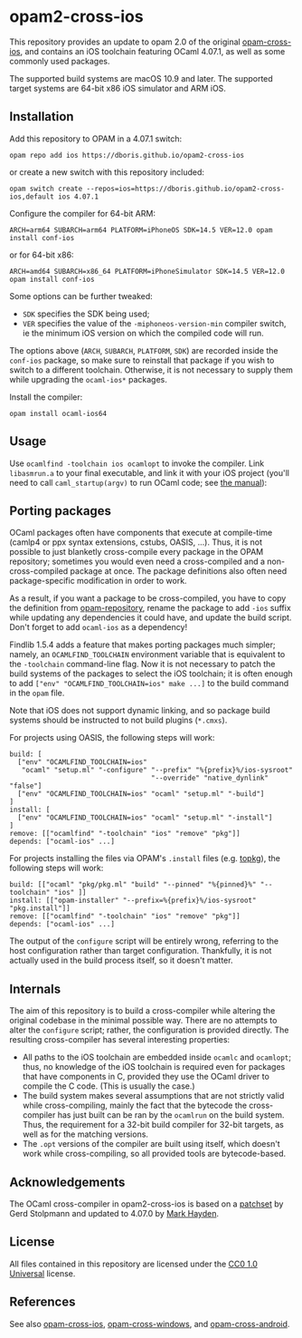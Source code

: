 opam2-cross-ios
===============

This repository provides an update to opam 2.0 of the original [opam-cross-ios](https://github.com/ocaml-cross/opam-cross-ios), and contains an iOS toolchain featuring OCaml 4.07.1, as well as some commonly used packages.

The supported build systems are macOS 10.9 and later. The supported target systems are 64-bit x86 iOS simulator and ARM iOS.


Installation
------------

Add this repository to OPAM in a 4.07.1 switch:

    opam repo add ios https://dboris.github.io/opam2-cross-ios

or create a new switch with this repository included:

    opam switch create --repos=ios=https://dboris.github.io/opam2-cross-ios,default ios 4.07.1

Configure the compiler for 64-bit ARM:

    ARCH=arm64 SUBARCH=arm64 PLATFORM=iPhoneOS SDK=14.5 VER=12.0 opam install conf-ios

or for 64-bit x86:

    ARCH=amd64 SUBARCH=x86_64 PLATFORM=iPhoneSimulator SDK=14.5 VER=12.0 opam install conf-ios

Some options can be further tweaked:

  * `SDK` specifies the SDK being used;
  * `VER` specifies the value of the `-miphoneos-version-min` compiler switch, ie the minimum iOS version on which the compiled code will run.

The options above (`ARCH`, `SUBARCH`, `PLATFORM`, `SDK`) are recorded inside the `conf-ios` package, so make sure to reinstall that package if you wish to switch to a different toolchain. Otherwise, it is not necessary to supply them while upgrading the `ocaml-ios*` packages.

Install the compiler:

    opam install ocaml-ios64


Usage
-----

Use `ocamlfind -toolchain ios ocamlopt` to invoke the compiler. Link `libasmrun.a` to your final executable, and link it with your iOS project (you'll need to call `caml_startup(argv)` to run OCaml code; see [the manual](https://ocaml.org/releases/4.07/htmlman/intfc.html#sec456)):


Porting packages
----------------

OCaml packages often have components that execute at compile-time (camlp4 or ppx syntax extensions, cstubs, OASIS, ...). Thus, it is not possible to just blanketly cross-compile every package in the OPAM repository; sometimes you would even need a cross-compiled and a non-cross-compiled package at once. The package definitions also often need package-specific modification in order to work.

As a result, if you want a package to be cross-compiled, you have to copy the definition from [opam-repository](https://github.com/ocaml/opam-repository), rename the package to add `-ios` suffix while updating any dependencies it could have, and update the build script. Don't forget to add `ocaml-ios` as a dependency!

Findlib 1.5.4 adds a feature that makes porting packages much simpler; namely, an `OCAMLFIND_TOOLCHAIN` environment variable that is equivalent to the `-toolchain` command-line flag. Now it is not necessary to patch the build systems of the packages to select the iOS toolchain; it is often enough to add `["env" "OCAMLFIND_TOOLCHAIN=ios" make ...]` to the build command in the `opam` file.

Note that iOS does not support dynamic linking, and so package build systems should be instructed to not build plugins (`*.cmxs`).

For projects using OASIS, the following steps will work:

    build: [
      ["env" "OCAMLFIND_TOOLCHAIN=ios"
       "ocaml" "setup.ml" "-configure" "--prefix" "%{prefix}%/ios-sysroot"
                                       "--override" "native_dynlink" "false"]
      ["env" "OCAMLFIND_TOOLCHAIN=ios" "ocaml" "setup.ml" "-build"]
    ]
    install: [
      ["env" "OCAMLFIND_TOOLCHAIN=ios" "ocaml" "setup.ml" "-install"]
    ]
    remove: [["ocamlfind" "-toolchain" "ios" "remove" "pkg"]]
    depends: ["ocaml-ios" ...]

For projects installing the files via OPAM's `.install` files (e.g. [topkg](https://github.com/dbuenzli/topkg)), the following steps will work:

    build: [["ocaml" "pkg/pkg.ml" "build" "--pinned" "%{pinned}%" "--toolchain" "ios" ]]
    install: [["opam-installer" "--prefix=%{prefix}%/ios-sysroot" "pkg.install"]]
    remove: [["ocamlfind" "-toolchain" "ios" "remove" "pkg"]]
    depends: ["ocaml-ios" ...]

The output of the `configure` script will be entirely wrong, referring to the host configuration rather than target configuration. Thankfully, it is not actually used in the build process itself, so it doesn't matter.


Internals
---------

The aim of this repository is to build a cross-compiler while altering the original codebase in the minimal possible way. There are no attempts to alter the `configure` script; rather, the configuration is provided directly. The resulting cross-compiler has several interesting properties:

  * All paths to the iOS toolchain are embedded inside `ocamlc` and `ocamlopt`; thus, no knowledge of the iOS toolchain is required even for packages that have components in C, provided they use the OCaml driver to compile the C code. (This is usually the case.)
  * The build system makes several assumptions that are not strictly valid while cross-compiling, mainly the fact that the bytecode the cross-compiler has just built can be ran by the `ocamlrun` on the build system. Thus, the requirement for a 32-bit build compiler for 32-bit targets, as well as for the matching versions.
  * The `.opt` versions of the compiler are built using itself, which doesn't work while cross-compiling, so all provided tools are bytecode-based.


Acknowledgements
----------------

The OCaml cross-compiler in opam2-cross-ios is based on a [patchset][psellos] by Gerd Stolpmann and updated to 4.07.0 by [Mark Hayden](https://github.com/markghayden/opam-cross-ios/tree/master/packages/ocaml-ios64.4.07.0).

[psellos]: psellos.com/ocaml/compile-to-iphone.html


License
-------

All files contained in this repository are licensed under the [CC0 1.0 Universal](https://creativecommons.org/publicdomain/zero/1.0/) license.


References
----------

See also [opam-cross-ios](https://github.com/ocaml-cross/opam-cross-ios), [opam-cross-windows](https://github.com/ocaml-cross/opam-cross-windows), and [opam-cross-android](https://github.com/ocaml-cross/opam-cross-android).
